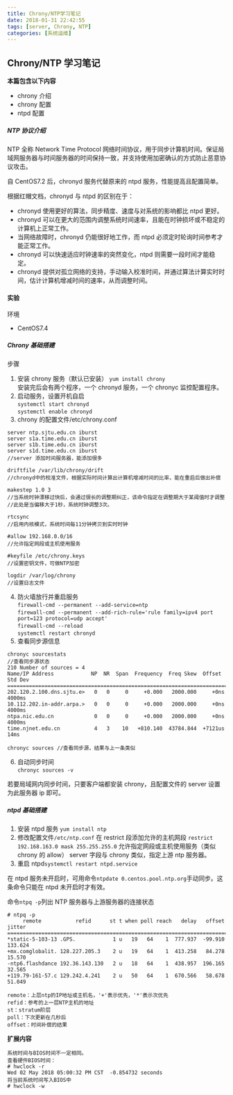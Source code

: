 ```yaml
---
title: Chrony/NTP学习笔记
date: 2018-01-31 22:42:55
tags: [server, Chrony, NTP]
categories: [系统运维]
---
```


## Chrony/NTP 学习笔记

**本篇包含以下内容**

- chrony 介绍
- chrony 配置
- ntpd 配置

<!-- more -->

##### NTP 协议介绍

NTP 全称 Network Time Protocol 网络时间协议，用于同步计算机时间。保证局域网服务器与时间服务器的时间保持一致，并支持使用加密确认的方式防止恶意协议攻击。<br>

自 CentOS7.2 后，chronyd 服务代替原来的 ntpd 服务，性能提高且配置简单。

根据红帽文档，chronyd 与 ntpd 的区别在于：

- chronyd 使用更好的算法，同步精度、速度与对系统的影响都比 ntpd 更好。
- chronyd 可以在更大的范围内调整系统时间速率，且能在时钟损坏或不稳定的计算机上正常工作。
- 当网络故障时，chronyd 仍能很好地工作，而 ntpd 必须定时轮询时间参考才能正常工作。
- chronyd 可以快速适应时钟速率的突然变化，ntpd 则需要一段时间才能稳定。
- chronyd 提供对孤立网络的支持，手动输入校准时间，并通过算法计算实时时间，估计计算机增减时间的速率，从而调整时间。

#### 实验

环境

- CentOS7.4

##### Chrony 基础搭建

步骤

1. 安装 chrony 服务（默认已安装）
   `yum install chrony`<br>
   安装完后会有两个程序，一个 chronyd 服务，一个 chronyc 监控配置程序。
2. 启动服务，设置开机自启<br>
   `systemctl start chronyd`<br>
   `systemctl enable chronyd`<br>
3. chrony 的配置文件/etc/chrony.conf

```
server ntp.sjtu.edu.cn iburst
server s1a.time.edu.cn iburst
server s1b.time.edu.cn iburst
server s1d.time.edu.cn iburst
//server 添加时间服务器，能添加很多

driftfile /var/lib/chrony/drift
//chronyd中的校准文件，根据实际时间计算出计算机增减时间的比率，能在重启后做出补偿

makestep 1.0 3
//当系统时钟漂移过快后，会通过很长的调整期纠正，该命令指定在调整期大于某阈值时才调整
//此处是当偏移大于1秒，系统时钟调整3次。

rtcsync
//启用内核模式，系统时间每11分钟拷贝到实时时钟

#allow 192.168.0.0/16
//允许指定网段或主机使用服务

#keyfile /etc/chrony.keys
//设置密钥文件，可做NTP加密

logdir /var/log/chrony
//设置日志文件

```

4. 防火墙放行并重启服务<br>
   `firewall-cmd --permanent --add-service=ntp`<br>
   `firewall-cmd --permanent --add-rich-rule='rule family=ipv4 port port=123 protocol=udp accept'`<br>
   `firewall-cmd --reload`<br>
   `systemctl restart chronyd`
5. 查看同步源信息

```
chronyc sourcestats
//查看同步源状态
210 Number of sources = 4
Name/IP Address            NP  NR  Span  Frequency  Freq Skew  Offset  Std Dev
==============================================================================
202.120.2.100.dns.sjtu.e>   0   0     0     +0.000   2000.000     +0ns  4000ms
10.112.202.in-addr.arpa.>   0   0     0     +0.000   2000.000     +0ns  4000ms
ntpa.nic.edu.cn             0   0     0     +0.000   2000.000     +0ns  4000ms
time.njnet.edu.cn           4   3    10   +810.140  43784.844  +7121us    14ms

chronyc sources //查看同步源，结果与上一条类似

```

6. 自动同步时间<br>
   `chronyc sources -v`

若要局域网内同步时间，只要客户端都安装 chrony，且配置文件的 server 设置为此服务器 ip 即可。

##### ntpd 基础搭建

1. 安装 ntpd 服务
   `yum install ntp`
2. 修改配置文件`/etc/ntp.conf`
   在 restrict 段添加允许的主机网段
   `restrict 192.168.163.0 mask 255.255.255.0`
   允许指定网段或主机使用服务（类似 chrony 的 allow）
   server 字段与 chrony 类似，指定上游 ntp 服务器。
3. 重启 ntpd`systemctl restart ntpd.service`

在 ntpd 服务未开启时，可用命令`ntpdate 0.centos.pool.ntp.org`手动同步。这条命令只能在 ntpd 未开启时才有效。

命令`ntpq -p`列出 NTP 服务器与上游服务器的连接状态

```
# ntpq -p
     remote           refid      st t when poll reach   delay   offset  jitter
==============================================================================
*static-5-103-13 .GPS.            1 u   19   64    1  777.937  -99.910 133.624
+mx.comglobalit. 128.227.205.3    2 u   19   64    1  413.258   84.278  15.570
-ntp6.flashdance 192.36.143.130   2 u   18   64    1  438.957  196.165  32.565
+119.79-161-57.c 129.242.4.241    2 u   50   64    1  670.566   58.678  51.049

remote：上层ntp的IP地址或主机名，'+'表示优先，'*'表示次优先
refid：参考的上一层NTP主机的地址
st：stratum阶层
poll：下次更新在几秒后
offset：时间补偿的结果
```

**扩展内容**

```
系统时间与BIOS时间不一定相同。
查看硬件BIOS时间：
# hwclock -r
Wed 02 May 2018 05:00:32 PM CST  -0.854732 seconds
将当前系统时间写入BIOS中
# hwclock -w
```
